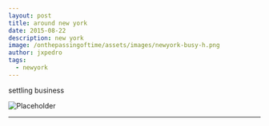 ```yaml
---
layout: post
title: around new york
date: 2015-08-22
description: new york
image: /onthepassingoftime/assets/images/newyork-busy-h.png
author: jxpedro
tags: 
  - newyork
---
```

<p >settling business</p>

![Placeholder](/onthepassingoftime/assets/images/newyork-busy.png)

<p></p>

<hr/>
